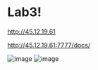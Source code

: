# Lab3!
http://45.12.19.61

http://45.12.19.61:7777/docs/

![image](https://user-images.githubusercontent.com/90838291/162195104-89ab133b-e566-44cf-b8ac-911cfdb934ce.png)
![image](https://user-images.githubusercontent.com/90838291/162195121-3e42a0e0-4524-4ec7-9971-548735fc970a.png)

